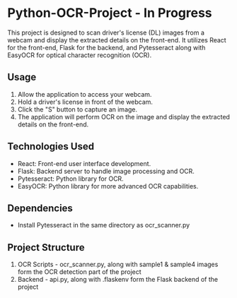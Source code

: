 # Python-OCR-Project - In Progress

This project is designed to scan driver's license (DL) images from a webcam and display the extracted details on the front-end. It utilizes React for the front-end, Flask for the backend, and Pytesseract along with EasyOCR for optical character recognition (OCR).

## Usage
1) Allow the application to access your webcam.
2) Hold a driver's license in front of the webcam.
3) Click the "S" button to capture an image.
4) The application will perform OCR on the image and display the extracted details on the front-end.

## Technologies Used
- React: Front-end user interface development.
- Flask: Backend server to handle image processing and OCR.
- Pytesseract: Python library for OCR.
- EasyOCR: Python library for more advanced OCR capabilities.

## Dependencies
- Install Pytesseract in the same directory as ocr_scanner.py

## Project Structure
1) OCR Scripts - ocr_scanner.py, along with sample1 & sample4 images form the OCR detection part of the project
2) Backend - api.py, along with .flaskenv form the Flask backend of the project
